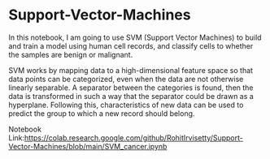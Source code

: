 # Support-Vector-Machines

In this notebook, I am going to use SVM (Support Vector Machines) to build and train a model using human cell records, and classify cells to whether the samples are benign or malignant.

SVM works by mapping data to a high-dimensional feature space so that data points can be categorized, even when the data are not otherwise linearly separable. A separator between the categories is found, then the data is transformed in such a way that the separator could be drawn as a hyperplane. Following this, characteristics of new data can be used to predict the group to which a new record should belong.

Notebook Link:https://colab.research.google.com/github/RohitIrvisetty/Support-Vector-Machines/blob/main/SVM_cancer.ipynb
